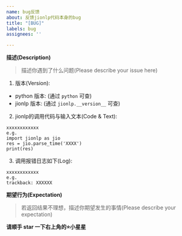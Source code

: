 ```yaml
---
name: bug反馈
about: 反馈jionlp代码本身的bug
title: "[BUG]"
labels: bug
assignees: ''

---
```


**描述(Description)**

> 描述你遇到了什么问题(Please describe your issue here)

1. 版本(Version):
- python 版本: (通过 `python` 可查)
- jionlp 版本: (通过 `jionlp.__version__` 可查)

2. jionlp的调用代码与输入文本(Code & Text):
```
xxxxxxxxxxxx
e.g.
import jionlp as jio
res = jio.parse_time('XXXX')
print(res)
```

3. 调用报错日志如下(Log):
```
xxxxxxxxxxxx
e.g.
trackback: XXXXXX
```


**期望行为(Expectation)**

> 若返回结果不理想，描述你期望发生的事情(Please describe your expectation)


**请顺手 star 一下右上角的⭐小星星**

